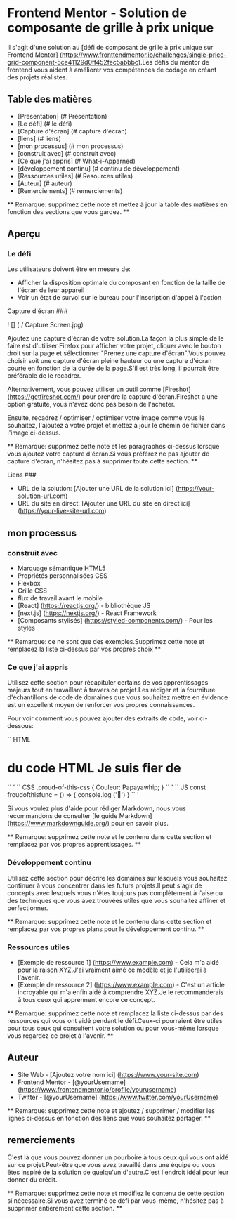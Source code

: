 # Frontend Mentor - Solution de composante de grille à prix unique

Il s'agit d'une solution au [défi de composant de grille à prix unique sur Frontend Mentor] (https://www.fronttendmentor.io/challenges/single-price-grid-component-5ce41129d0ff452fec5abbbc).Les défis du mentor de frontend vous aident à améliorer vos compétences de codage en créant des projets réalistes. 

## Table des matières

- [Présentation] (# Présentation)
- [Le ​​défi] (# le défi)
- [Capture d'écran] (# capture d'écran)
- [liens] (# liens)
- [mon processus] (# mon processus)
- [construit avec] (# construit avec)
- [Ce que j'ai appris] (# What-i-Apparned)
- [développement continu] (# continu de développement)
- [Ressources utiles] (# Resources utiles)
- [Auteur] (# auteur)
- [Remerciements] (# remerciements)

** Remarque: supprimez cette note et mettez à jour la table des matières en fonction des sections que vous gardez. **

## Aperçu

### Le défi

Les utilisateurs doivent être en mesure de:

- Afficher la disposition optimale du composant en fonction de la taille de l'écran de leur appareil
- Voir un état de survol sur le bureau pour l'inscription d'appel à l'action

Capture d'écran ###

! [] (./ Capture Screen.jpg)

Ajoutez une capture d'écran de votre solution.La façon la plus simple de le faire est d'utiliser Firefox pour afficher votre projet, cliquer avec le bouton droit sur la page et sélectionner "Prenez une capture d'écran".Vous pouvez choisir soit une capture d'écran pleine hauteur ou une capture d'écran courte en fonction de la durée de la page.S'il est très long, il pourrait être préférable de le recadrer.

Alternativement, vous pouvez utiliser un outil comme [Fireshot] (https://getfireshot.com/) pour prendre la capture d'écran.Fireshot a une option gratuite, vous n'avez donc pas besoin de l'acheter. 

Ensuite, recadrez / optimiser / optimiser votre image comme vous le souhaitez, l'ajoutez à votre projet et mettez à jour le chemin de fichier dans l'image ci-dessus.

** Remarque: supprimez cette note et les paragraphes ci-dessus lorsque vous ajoutez votre capture d'écran.Si vous préférez ne pas ajouter de capture d'écran, n'hésitez pas à supprimer toute cette section. **

Liens ###

- URL de la solution: [Ajouter une URL de la solution ici] (https://your-solution-url.com)
- URL du site en direct: [Ajouter une URL du site en direct ici] (https://your-live-site-url.com)

## mon processus

### construit avec

- Marquage sémantique HTML5
- Propriétés personnalisées CSS
- Flexbox
- Grille CSS
- flux de travail avant le mobile
- [React] (https://reactjs.org/) - bibliothèque JS
- [next.js] (https://nextjs.org/) - React Framework
- [Composants stylisés] (https://styled-components.com/) - Pour les styles

** Remarque: ce ne sont que des exemples.Supprimez cette note et remplacez la liste ci-dessus par vos propres choix **

### Ce que j'ai appris

Utilisez cette section pour récapituler certains de vos apprentissages majeurs tout en travaillant à travers ce projet.Les rédiger et la fourniture d'échantillons de code de domaines que vous souhaitez mettre en évidence est un excellent moyen de renforcer vos propres connaissances.

Pour voir comment vous pouvez ajouter des extraits de code, voir ci-dessous:

`` HTML
<h1> du code HTML Je suis fier de </h1>
`` '
`` CSS
.proud-of-this-css {
Couleur: Papayawhip;
}
`` '
`` JS
const froudofthisfunc = () => {
console.log ('🎉')
}
`` '

Si vous voulez plus d'aide pour rédiger Markdown, nous vous recommandons de consulter [le guide Markdown] (https://www.markdownguide.org/) pour en savoir plus.

** Remarque: supprimez cette note et le contenu dans cette section et remplacez par vos propres apprentissages. **

### Développement continu

Utilisez cette section pour décrire les domaines sur lesquels vous souhaitez continuer à vous concentrer dans les futurs projets.Il peut s'agir de concepts avec lesquels vous n'êtes toujours pas complètement à l'aise ou des techniques que vous avez trouvées utiles que vous souhaitez affiner et perfectionner.

** Remarque: supprimez cette note et le contenu dans cette section et remplacez par vos propres plans pour le développement continu. **

### Ressources utiles

- [Exemple de ressource 1] (https://www.example.com) - Cela m'a aidé pour la raison XYZ.J'ai vraiment aimé ce modèle et je l'utiliserai à l'avenir.
- [Exemple de ressource 2] (https://www.example.com) - C'est un article incroyable qui m'a enfin aidé à comprendre XYZ.Je le recommanderais à tous ceux qui apprennent encore ce concept.

** Remarque: supprimez cette note et remplacez la liste ci-dessus par des ressources qui vous ont aidé pendant le défi.Ceux-ci pourraient être utiles pour tous ceux qui consultent votre solution ou pour vous-même lorsque vous regardez ce projet à l'avenir. **

## Auteur

- Site Web - [Ajoutez votre nom ici] (https://www.your-site.com)
- Frontend Mentor - [@yourUsername] (https://www.frontendmentor.io/profile/yourusername)
- Twitter - [@yourUsername] (https://www.twitter.com/yourUsername)

** Remarque: supprimez cette note et ajoutez / supprimer / modifier les lignes ci-dessus en fonction des liens que vous souhaitez partager. **

## remerciements

C'est là que vous pouvez donner un pourboire à tous ceux qui vous ont aidé sur ce projet.Peut-être que vous avez travaillé dans une équipe ou vous êtes inspiré de la solution de quelqu'un d'autre.C'est l'endroit idéal pour leur donner du crédit.

** Remarque: supprimez cette note et modifiez le contenu de cette section si nécessaire.Si vous avez terminé ce défi par vous-même, n'hésitez pas à supprimer entièrement cette section. **